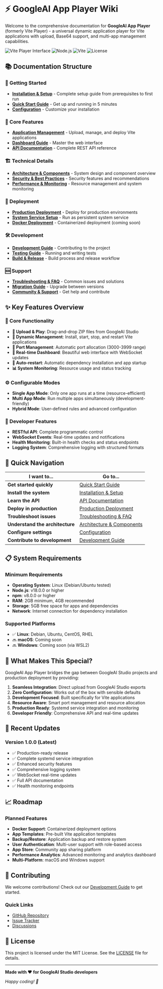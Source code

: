 # ⚡ GoogleAI App Player Wiki

Welcome to the comprehensive documentation for **GoogleAI App Player** (formerly Vite Player) - a universal dynamic application player for Vite applications with upload, Base64 support, and multi-app management capabilities.

![Vite Player Interface](https://img.shields.io/badge/Status-Production%20Ready-brightgreen)
![Node.js](https://img.shields.io/badge/Node.js-v18+-green)
![Vite](https://img.shields.io/badge/Vite-Any%20Version-646CFF)
![License](https://img.shields.io/badge/License-MIT-blue)

## 📚 Documentation Structure

### 🚀 Getting Started
- **[Installation & Setup](Installation-&-Setup)** - Complete setup guide from prerequisites to first run
- **[Quick Start Guide](Quick-Start-Guide)** - Get up and running in 5 minutes
- **[Configuration](Configuration)** - Customize your installation

### 🔧 Core Features
- **[Application Management](Application-Management)** - Upload, manage, and deploy Vite applications
- **[Dashboard Guide](Dashboard-Guide)** - Master the web interface
- **[API Documentation](API-Documentation)** - Complete REST API reference

### 🏗️ Technical Details
- **[Architecture & Components](Architecture-&-Components)** - System design and component overview
- **[Security & Best Practices](Security-&-Best-Practices)** - Security features and recommendations
- **[Performance & Monitoring](Performance-&-Monitoring)** - Resource management and system monitoring

### 🚀 Deployment
- **[Production Deployment](Production-Deployment)** - Deploy for production environments
- **[System Service Setup](System-Service-Setup)** - Run as persistent system service
- **[Docker Deployment](Docker-Deployment)** - Containerized deployment (coming soon)

### 🛠️ Development
- **[Development Guide](Development-Guide)** - Contributing to the project
- **[Testing Guide](Testing-Guide)** - Running and writing tests
- **[Build & Release](Build-&-Release)** - Build process and release workflow

### 🆘 Support
- **[Troubleshooting & FAQ](Troubleshooting-&-FAQ)** - Common issues and solutions
- **[Migration Guide](Migration-Guide)** - Upgrade between versions
- **[Community & Support](Community-&-Support)** - Get help and contribute

## ✨ Key Features Overview

### 🎯 Core Functionality
- **🚀 Upload & Play**: Drag-and-drop ZIP files from GoogleAI Studio
- **🎯 Dynamic Management**: Install, start, stop, and restart Vite applications
- **🔧 Port Management**: Automatic port allocation (3000-3999 range)
- **📱 Real-time Dashboard**: Beautiful web interface with WebSocket updates
- **🔄 Auto-restart**: Automatic dependency installation and app startup
- **📊 System Monitoring**: Resource usage and status tracking

### ⚙️ Configurable Modes
- **Single App Mode**: Only one app runs at a time (resource-efficient)
- **Multi App Mode**: Run multiple apps simultaneously (development-friendly)
- **Hybrid Mode**: User-defined rules and advanced configuration

### 🔌 Developer Features
- **RESTful API**: Complete programmatic control
- **WebSocket Events**: Real-time updates and notifications
- **Health Monitoring**: Built-in health checks and status endpoints
- **Logging System**: Comprehensive logging with structured formats

## 🎯 Quick Navigation

| I want to... | Go to... |
|---------------|----------|
| **Get started quickly** | [Quick Start Guide](Quick-Start-Guide) |
| **Install the system** | [Installation & Setup](Installation-&-Setup) |
| **Learn the API** | [API Documentation](API-Documentation) |
| **Deploy in production** | [Production Deployment](Production-Deployment) |
| **Troubleshoot issues** | [Troubleshooting & FAQ](Troubleshooting-&-FAQ) |
| **Understand the architecture** | [Architecture & Components](Architecture-&-Components) |
| **Configure settings** | [Configuration](Configuration) |
| **Contribute to development** | [Development Guide](Development-Guide) |

## 📋 System Requirements

### Minimum Requirements
- **Operating System**: Linux (Debian/Ubuntu tested)
- **Node.js**: v18.0.0 or higher
- **npm**: v8.0.0 or higher
- **RAM**: 2GB minimum, 4GB recommended
- **Storage**: 5GB free space for apps and dependencies
- **Network**: Internet connection for dependency installation

### Supported Platforms
- ✅ **Linux**: Debian, Ubuntu, CentOS, RHEL
- 🔜 **macOS**: Coming soon
- 🔜 **Windows**: Coming soon (via WSL2)

## 🌟 What Makes This Special?

GoogleAI App Player bridges the gap between GoogleAI Studio projects and production deployment by providing:

1. **Seamless Integration**: Direct upload from GoogleAI Studio exports
2. **Zero Configuration**: Works out of the box with sensible defaults
3. **Development Focused**: Built specifically for Vite applications
4. **Resource Aware**: Smart port management and resource allocation
5. **Production Ready**: Systemd service integration and monitoring
6. **Developer Friendly**: Comprehensive API and real-time updates

## 🚀 Recent Updates

### Version 1.0.0 (Latest)
- ✅ Production-ready release
- ✅ Complete systemd service integration
- ✅ Enhanced security features
- ✅ Comprehensive logging system
- ✅ WebSocket real-time updates
- ✅ Full API documentation
- ✅ Health monitoring endpoints

## 📈 Roadmap

### Planned Features
- **Docker Support**: Containerized deployment options
- **App Templates**: Pre-built Vite application templates
- **Backup/Restore**: Application backup and restore system
- **User Authentication**: Multi-user support with role-based access
- **App Store**: Community app sharing platform
- **Performance Analytics**: Advanced monitoring and analytics dashboard
- **Multi-Platform**: macOS and Windows support

## 🤝 Contributing

We welcome contributions! Check out our [Development Guide](Development-Guide) to get started.

### Quick Links
- [GitHub Repository](https://github.com/NoobyNull/Vite-Player)
- [Issue Tracker](https://github.com/NoobyNull/Vite-Player/issues)
- [Discussions](https://github.com/NoobyNull/Vite-Player/discussions)

## 📄 License

This project is licensed under the MIT License. See the [LICENSE](https://github.com/NoobyNull/Vite-Player/blob/main/LICENSE) file for details.

---

**Made with ❤️ for GoogleAI Studio developers**

*Happy coding! 🚀*